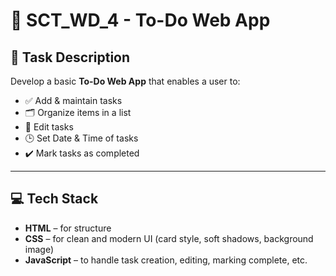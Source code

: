 # 📌 SCT_WD_4 - To-Do Web App

## 🔧 Task Description

Develop a basic **To-Do Web App** that enables a user to:

- ✅ Add & maintain tasks
- 🗂️ Organize items in a list
- 📝 Edit tasks
- 🕒 Set Date & Time of tasks
- ✔️ Mark tasks as completed

---

## 💻 Tech Stack

- **HTML** – for structure  
- **CSS** – for clean and modern UI (card style, soft shadows, background image)  
- **JavaScript** – to handle task creation, editing, marking complete, etc.
